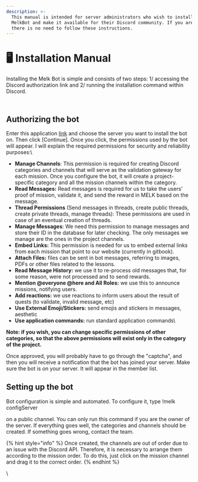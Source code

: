 ```yaml
---
description: >-
  This manual is intended for server administrators who wish to install the
  MelkBot and make it available for their Discord community. If you are a user,
  there is no need to follow these instructions.
---
```


# 🖥 Installation Manual

Installing the Melk Bot is simple and consists of two steps: 1/ accessing the Discord authorization link and 2/ running the installation command within Discord.&#x20;

\
Authorizing the bot
-------------------

Enter this application [link](https://discord.com/oauth2/authorize?client\_id=933510731398266880\&permissions=534723947600\&scope=bot) and choose the server you want to install the bot on. Then click \[Continue]. Once you click, the permissions used by the bot will appear. I will explain the required permissions for security and reliability purposes:\


* **Manage Channels**: This permission is required for creating Discord categories and channels that will serve as the validation gateway for each mission. Once you configure the bot, it will create a project-specific category and all the mission channels within the category.
* **Read Messages:** Read messages is required for us to take the users' proof of mission, validate it, and send the reward in MELK based on the message.
* **Thread Permissions** (Send messages in threads, create public threads, create private threads, manage threads): These permissions are used in case of an eventual creation of  threads.
* **Manage Messages**: We need this permission to manage messages and store their ID in the database for later checking. The only messages we manage are the ones in the project channels.
* **Embed Links:** This permission is needed for us to embed external links from each mission that  point to our website (currently in gitbook).
* **Attach Files:** files can be sent in bot messages, referring to images, PDFs or other files related to the lessons.
* **Read Message History:** we use it to re-process old messages that, for some reason, were not processed and to send rewards.
* **Mention @everyone @here and All Roles:** we use this to announce missions, notifying users.
* **Add reactions:** we use reactions to inform users about the result of quests (to validate, invalid message, etc)
* **Use External Emoji/Stickers:** send emojis and stickers in messages, aesthetic
* **Use application commands:** run standard application commands\


**Note: if you wish, you can change specific permissions of other categories, so that the above permissions will exist only in the category of the project.**

Once approved, you will probably have to go through the "captcha", and then you will receive a notification that the bot has joined your server. Make sure the bot is on your server. It will appear in the member list.

## Setting up the bot

Bot configuration is simple and automated. To configure it, type !melk configServer

on a public channel. You can only run this command if you are the owner of the server. If everything goes well, the categories and channels should be created. If something goes wrong, contact the team.



{% hint style="info" %}
Once created, the channels are out of order due to an issue with the Discord API. Therefore, it is necessary to arrange them according to the mission order. To do this, just click on the mission channel and drag it to the correct order.
{% endhint %}

\
